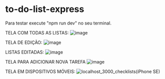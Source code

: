 # to-do-list-express
Para testar execute "npm run dev" no seu terminal.


TELA COM TODAS AS LISTAS:
![image](https://github.com/MvFranca/to-do-list-express/assets/111403597/de95aad4-1b82-4975-95c3-7dcb748bfcc2)

TELA DE EDIÇÃO:
![image](https://github.com/MvFranca/to-do-list-express/assets/111403597/b26cf89c-ed76-4c67-9f27-01a350a8d5ef)

LISTAS EDITADAS:
![image](https://github.com/MvFranca/to-do-list-express/assets/111403597/11bb18d8-a967-4917-8579-8e3f0ffa43c7)

TELA PARA ADICIONAR NOVA TAREFA
![image](https://github.com/MvFranca/to-do-list-express/assets/111403597/9cb1730f-23f9-46bc-9607-90ff917e8bef)

TELA EM DISPOSITIVOS MÓVEIS:
![localhost_3000_checklists(iPhone SE)](https://github.com/MvFranca/to-do-list-express/assets/111403597/99ea2251-8ca4-4c10-881c-58eb615883d1)
